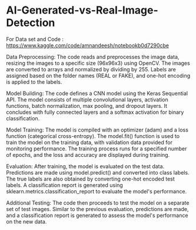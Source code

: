 # AI-Generated-vs-Real-Image-Detection

For Data set and Code : https://www.kaggle.com/code/amnandeesh/notebookb0d7290cbe

Data Preprocessing:
The code reads and preprocesses the image data, resizing the images to a specific size (96x96x3) using OpenCV.
The images are converted to arrays and normalized by dividing by 255.
Labels are assigned based on the folder names (REAL or FAKE), and one-hot encoding is applied to the labels.

Model Building:
The code defines a CNN model using the Keras Sequential API.
The model consists of multiple convolutional layers, activation functions, batch normalization, max pooling, and dropout layers.
It concludes with fully connected layers and a softmax activation for binary classification.

Model Training:
The model is compiled with an optimizer (adam) and a loss function (categorical cross-entropy).
The model.fit() function is used to train the model on the training data, with validation data provided for monitoring performance.
The training process runs for a specified number of epochs, and the loss and accuracy are displayed during training.

Evaluation:
After training, the model is evaluated on the test data.
Predictions are made using model.predict() and converted into class labels.
The true labels are also obtained by converting one-hot encoded test labels.
A classification report is generated using sklearn.metrics.classification_report to evaluate the model's performance.

Additional Testing:
The code then proceeds to test the model on a separate set of test images.
Similar to the previous evaluation, predictions are made, and a classification report is generated to assess the model's performance on the new data.
